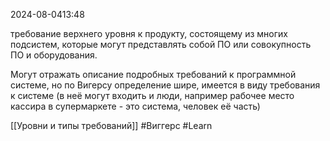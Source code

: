  2024-08-0413:48

требование верхнего уровня к продукту, состоящему из многих подсистем, которые могут представлять собой ПО или совокупность ПО и оборудования.

Могут отражать описание подробных требований к программной системе, но по Вигерсу определение шире, имеется в виду требования к системе (в неё могут входить и люди, например рабочее место кассира в супермаркете - это система, человек её часть)

[[Уровни и типы требований]]
#Виггерс 
#Learn
